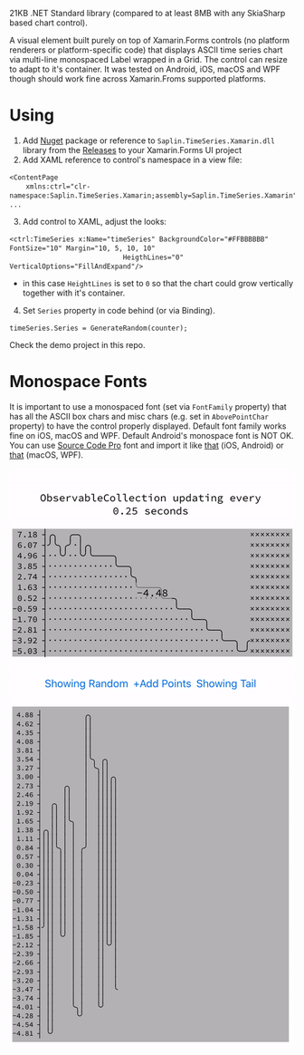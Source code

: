 21KB .NET Standard library (compared to at least 8MB with any SkiaSharp based chart control).

A visual element built purely on top of Xamarin.Forms controls (no platform renderers or platform-specific code) that displays ASCII time series chart via multi-line monospaced Label wrapped in a Grid. The control can resize to adapt to it's container. It was tested on Android, iOS, macOS and WPF though should work fine across Xamarin.Froms supported platforms.


# Using
1. Add [Nuget](https://www.nuget.org/packages/Saplin.TimeSeries.Xamarin/) package or reference to `Saplin.TimeSeries.Xamarin.dll` library from the [Releases](https://github.com/maxim-saplin/TimeSeries-Xamarin/releases) to your Xamarin.Forms UI project
2. Add XAML reference to control's namespace in a view file:
```
<ContentPage 
    xmlns:ctrl="clr-namespace:Saplin.TimeSeries.Xamarin;assembly=Saplin.TimeSeries.Xamarin" ...
```
3. Add control to XAML, adjust the looks:
```
<ctrl:TimeSeries x:Name="timeSeries" BackgroundColor="#FFBBBBBB" FontSize="10" Margin="10, 5, 10, 10"
                            HeigthLines="0" VerticalOptions="FillAndExpand"/>
```
- in this case `HeightLines` is set to `0` so that the chart could grow vertically together with it's container.

4. Set `Series` property in code behind (or via Binding).
```
timeSeries.Series = GenerateRandom(counter);
```

Check the demo project in this repo.

# Monospace Fonts
It is important to use a monospaced font (set via `FontFamily` property) that has all the ASCII box chars and misc chars (e.g. set in `AbovePointChar` property) to have the control properly displayed. Default font family works fine on iOS, macOS and WPF. Default Android's monospace font is NOT OK. You can use [Source Code Pro](https://github.com/maxim-saplin/TimeSeries-Xamarin/blob/master/Saplin.TimeSeries.XamarinDemo/SourceCodePro-Regular.ttf) font and import it like [that](https://docs.microsoft.com/en-us/xamarin/xamarin-forms/user-interface/text/fonts#use-a-custom-font) (iOS, Android) or [that](http://saplin.blogspot.com/2018/12/xamarinforms-custom-fonts-with-android.html) (macOS, WPF).

![UI](https://github.com/maxim-saplin/TimeSeries-Xamarin/blob/master/TimeSeries-Xamarin.gif?raw=true)
